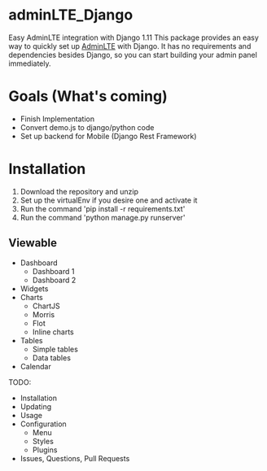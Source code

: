 # adminLTE_Django
Easy AdminLTE integration with Django 1.11
This package provides an easy way to quickly set up [AdminLTE](https://almsaeedstudio.com) with Django. It has no requirements and dependencies besides Django, so you can start building your admin panel immediately. 

Goals (What's coming)
============
* Finish Implementation
* Convert demo.js to django/python code
* Set up backend for Mobile (Django Rest Framework)


Installation
============
1) Download the repository and unzip
2) Set up the virtualEnv if you desire one and activate it
3) Run the command 'pip install -r requirements.txt'
4) Run the command 'python manage.py runserver'

Viewable
---------
* Dashboard
  * Dashboard 1
  * Dashboard 2
* Widgets
* Charts
  * ChartJS
  * Morris
  * Flot
  * Inline charts
* Tables
  * Simple tables
  * Data tables
* Calendar

TODO:
* Installation
* Updating
* Usage
* Configuration
  * Menu
  * Styles
  * Plugins
* Issues, Questions, Pull Requests
